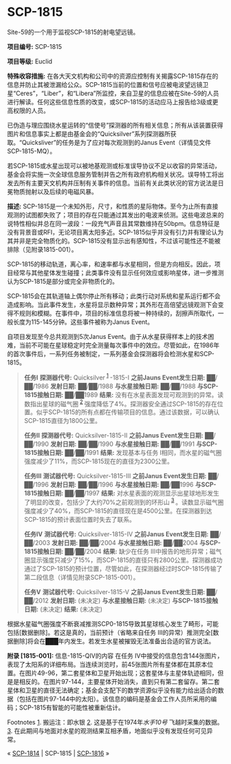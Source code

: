 # SCP-1815
                        




Site-59的一个用于监视SCP-1815的射电望远镜。



**项目编号:**  SCP-1815

**项目等级:**  Euclid

**特殊收容措施:**  在各大天文机构和公司中的资源应控制有关揭露SCP-1815存在的信息并防止其被泄漏给公众。SCP-1815当前的位置和信号应被电波望远镜卫星“Ceres”，“Liber”，和“Libera”所监控，来自卫星的信息应被在Site-59的人员进行解读。任何这些信息性质的改变，或SCP-1815的活动应马上报告给3级或更高权限的人员。

已伪造与理应围绕水星运转的“信使号”探测器的所有相关信息；所有从该装置获得图片和信息事实上都是由基金会的“Quicksilver”系列探测器所获取。“Quicksliver”的任务是为了应对每次观测到的Janus Event（详情见文件SCP-1815-MQ）。

若SCP-1815或水星出现可以被地基观测或标准误导协议不足以收容的异常活动，基金会将实施一次全球信息服务管制并告之所有政府机构相关状况。误导特工将出发去所有主要天文机构并压制有关事件的信息。当前有关此类状况的官方说法是日冕物质抛射以及后续的电磁风暴。

**描述:**  SCP-1815是一个未知外形，尺寸，和性质的星际物体。至今为止所有直接观测的试图都失败了；项目的存在只能通过其发出的电波来侦测。这些电波总来的说特性相似并总在同一波段：一段充气声音且其常数维持在50bpm。信息特征是没有背景音或RFI，无论项目离太阳多近。SCP-1815似乎并没有引力并有理论认为其并非是完全物质化的。SCP-1815没有显示出有感知性，不过该可能性还不能被排除（见附录1815-001）。

SCP-1815的移动轨道，离心率，和速率都与水星相同，但是方向相反。因此，项目经常与其他星体发生碰撞；此类事件没有显示任何效应或影响星体，进一步推测认为SCP-1815是部分或完全非物质化的。

SCP-1815会在其轨道轴上偶尔停止所有移动；此类行动对系统和星系运行都不会造成影响。当此事件发生，水星将显示数种异常；其外形在高倍望远镜观测下会变得不规则和模糊。在事件中，项目的标准信息将被一种持续的，刮擦声所取代，一般长度为115-145分钟。这些事件被称为Janus Event。

自项目发现至今总共观测到5次Janus Event。由于从水星获得样本上的技术困难，当前不可能在星球稳定时完全测量每次事件中的效应。尽管如此，在1986年的首次事件后，一系列任务被制定，一系列基金会探测器将会检测水星和SCP-1815。


> **任务I** 
**探测器代号:**  Quicksilver<sup class='footnoteref'>
 <a shape='rect' class='footnoteref' id='footnoteref-1' href='javascript:;' onclick='WIKIDOT.page.utils.scrollToReference(&apos;footnote-1&apos;)'>1</a>
</sup>-1815-I
**之前Jauns Event发生日期:**  ██/██/1986
**发射日期:**  ██/██/1988
**与水星接触日期:**  ██/██/1988
**与SCP-1815接触日期:**  ██/██1989
**结果:** 没有在水星表面发现可观测到的异常。读数指出星球的磁气圈<sup class='footnoteref'>
 <a shape='rect' class='footnoteref' id='footnoteref-2' href='javascript:;' onclick='WIKIDOT.page.utils.scrollToReference(&apos;footnote-2&apos;)'>2</a>
</sup>强度降低了4%。探测器安全通过SCP-1815的存在位置。似乎SCP-1815的所有点都在传输项目的信息。通过该数据，可以确认SCP-1815直径为1800公里。
> 
> **任务II** 
**探测器代号:**  Quicksilver-1815-II
**之前Janus Event发生日期:**  ██/██/1990
**发射日期:**  ██/██/1990
**与水星接触日期:**  ██/██/1991
**与SCP-1815接触日期:**  ██/██/1991
**结果:**  发现基本与任务 I相同，而水星的磁气圈强度减少了11%，而SCP-1815现在的直径为2300公里。
> 
> **任务III** 
**测试器代号:**  Quicksilver-1815-III
**之前Janus Event发生日期:**  ██/██/1996
**发射日期:**  ██/██/1996
**与水星接触日期:**  ██/██1996
**与SCP-1815接触日期:**  ██/██/1997
**结果:**  对水星表面的观测显示出星球地形发生了明显的改变，包括少了大约70%之前观测到的环形山<sup class='footnoteref'>
 <a shape='rect' class='footnoteref' id='footnoteref-3' href='javascript:;' onclick='WIKIDOT.page.utils.scrollToReference(&apos;footnote-3&apos;)'>3</a>
</sup>。读数显示磁气圈强度减少了40%，而SCP-1815的直径现在是4500公里。在探测器到达SCP-1815的预计表面位置时失去了联系。
> 
> **任务IV** 
**测试器代号:**  Quicksilver-1815-IV
**之前Janus Event发生日期:**  ██/██/2003
**发射日期:**  ██/██/2004
**与水星接触日期:**  ██/██2004
**与SCP-1815接触日期:**  ██/██/2004
**结果:**  缺少在任务 III中报告的地形异常；磁气圈显示强度只减少了15%，而SCP-1815的直径只有2800公里。探测器成功通过了SCP-1815的预计位置，尽管如此，在探测器经过时SCP-1815传输了第二段信息（详情见附录SCP-1815-001）。
> 
> **任务V** 
**测试器代号:**  Quicksilver-1815-V
**之前Janus Event发生日期:**  ██/██/2012
**发射日期:**  (未决定)
**与水星接触日期:**  (未决定)
**与SCP-1815接触日期:**  (未决定)
**结果:**  (未决定)
> 

根据水星磁气圈强度不断衰减推测SCP0-1815导致其星球核心发生了畸形，可能包括[数据删除]。若这是真的，当前预计（省略来自任务 III的异常）推测完全[数据删除]将会在███年内发生。若发生水星被摧毁无法准备出合适的官方说法。

**附录 [1815-001]:**  信息-1815-QIV的内容
在任务 IV中接受的信息包含144张图片，表现了太阳系的详细布局。当连续浏览时，前45张图片所有星体都在其原本位置。在图片49-96，第二套星体和卫星开始出现；这套星体与主星体轨迹相同，但是是相反的。在图片97-144，主要星体开始消失，直到只有第二套留存。第二套星体和卫星的直径无法确定；基金会支配下的数学资源似乎没有能力给出适合的数据（包括在图片97-144中的太阳）。该信息的编码是基金会工作人员所采用的编码；SCP-1815有智能的可能性被重新估计。


Footnotes
<a shape='rect' href='javascript:;' onclick='WIKIDOT.page.utils.scrollToReference(&apos;footnoteref-1&apos;)'>1</a>. 搬运注：即水银
<a shape='rect' href='javascript:;' onclick='WIKIDOT.page.utils.scrollToReference(&apos;footnoteref-2&apos;)'>2</a>. 这是基于在1974年*水手10号* 飞越时采集的数据。
<a shape='rect' href='javascript:;' onclick='WIKIDOT.page.utils.scrollToReference(&apos;footnoteref-3&apos;)'>3</a>. 在此期间与地面对水星的观测结果互相矛盾，地面似乎没有发现任何可见异常。



« [SCP-1814](/scp-1814) | SCP-1815 | [SCP-1816](/scp-1816) »





                    